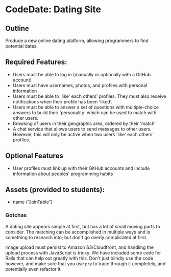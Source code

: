 # CodeDate: Dating Site

## Outline

Produce a new online dating platform, allowing programmers to find potential dates.

## Required Features:
- Users must be able to log in (manually or optionally with a GitHub account)
- Users must have usernames, photos, and profiles with personal information
- Users must be able to 'like' each others' profiles. They must also receive notifications when their profile has been 'liked'.
- Users must be able to answer a set of questions with multiple-choice answers to build their 'personality' which can be used to match with other users.
- Browsing of users in their geographic area, ordered by their 'match'
- A chat service that allows users to send messages to other users. However, this will only be active when two users 'like' each others' profiles.

## Optional Features

- User profiles must link up with their GitHub accounts and include information about peoples’ programming habits

## Assets (provided to students):
- name (“JoinTable”)

### Gotchas

A dating site appears simple at first, but has a lot of small moving parts to consider. The matching can be accomplished in multiple ways and is something to research into; but don't go overly complicated at first.

Image upload must persist to Amazon S3/Cloudfront, and handling the upload process with JavaScript is tricky. We have included some code for Rails that can help out greatly with this. Don't just blindly use the code however, and make sure that you use `pry` to trace through it completely, and potentially even refactor it.
